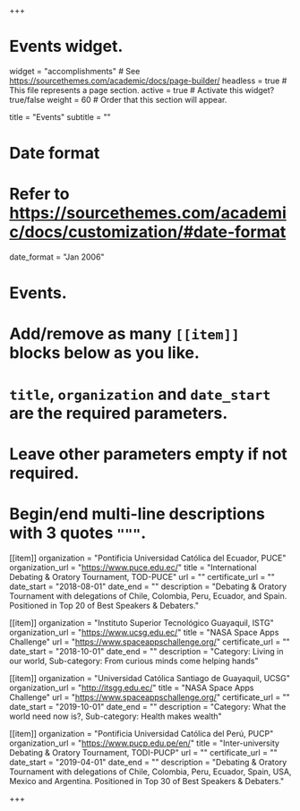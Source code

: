 +++
# Events widget.
widget = "accomplishments"  # See https://sourcethemes.com/academic/docs/page-builder/
headless = true  # This file represents a page section.
active = true  # Activate this widget? true/false
weight = 60  # Order that this section will appear.

title = "Events"
subtitle = ""

# Date format
#   Refer to https://sourcethemes.com/academic/docs/customization/#date-format
date_format = "Jan 2006"

# Events.
#   Add/remove as many `[[item]]` blocks below as you like.
#   `title`, `organization` and `date_start` are the required parameters.
#   Leave other parameters empty if not required.
#   Begin/end multi-line descriptions with 3 quotes `"""`.

[[item]]
  organization = "Pontificia Universidad Católica del Ecuador, PUCE"
  organization_url = "https://www.puce.edu.ec/"
  title = "International Debating & Oratory Tournament, TOD-PUCE"
  url = ""
  certificate_url = ""
  date_start = "2018-08-01"
  date_end = ""
  description = "Debating & Oratory Tournament with delegations of Chile, Colombia, Peru, Ecuador, and Spain. Positioned in Top 20 of Best Speakers & Debaters."

[[item]]
  organization = "Instituto Superior Tecnológico Guayaquil, ISTG"
  organization_url = "https://www.ucsg.edu.ec/"
  title = "NASA Space Apps Challenge"
  url = "https://www.spaceappschallenge.org/"
  certificate_url = ""
  date_start = "2018-10-01"
  date_end = ""
  description = "Category: Living in our world, Sub-category: From curious minds come helping hands"

[[item]]
  organization = "Universidad Católica Santiago de Guayaquil, UCSG"
  organization_url = "http://itsgg.edu.ec/"
  title = "NASA Space Apps Challenge"
  url = "https://www.spaceappschallenge.org/"
  certificate_url = ""
  date_start = "2019-10-01"
  date_end = ""
  description = "Category: What the world need now is?, Sub-category: Health makes wealth"
  
[[item]]
  organization = "Pontificia Universidad Católica del Perú, PUCP"
  organization_url = "https://www.pucp.edu.pe/en/"
  title = "Inter-university Debating & Oratory Tournament, TODI-PUCP"
  url = ""
  certificate_url = ""
  date_start = "2019-04-01"
  date_end = ""
  description = "Debating & Oratory Tournament with delegations of Chile, Colombia, Peru, Ecuador, Spain, USA, Mexico and Argentina. Positioned in Top 30 of Best Speakers & Debaters."

+++
